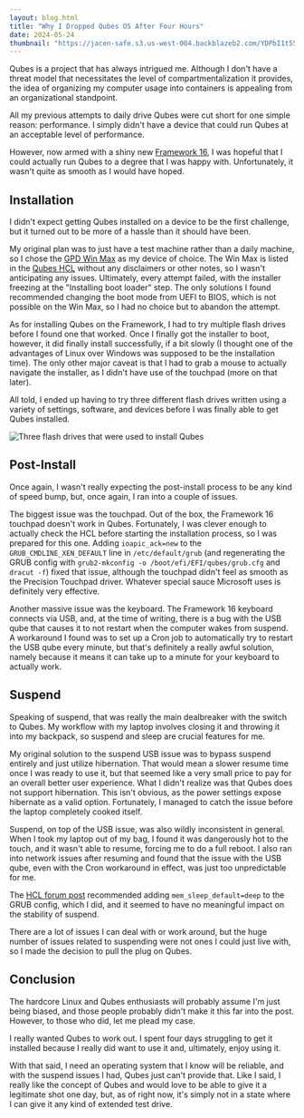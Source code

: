 ```yaml
---
layout: blog.html
title: "Why I Dropped Qubes OS After Four Hours"
date: 2024-05-24
thumbnail: "https://jacen-safe.s3.us-west-004.backblazeb2.com/YDPbI1t5581h.png"
---
```


Qubes is a project that has always intrigued me. Although I don't have a threat model that necessitates the level of compartmentalization it provides, the idea of organizing my computer usage into containers is appealing from an organizational standpoint.

All my previous attempts to daily drive Qubes were cut short for one simple reason: performance. I simply didn't have a device that could run Qubes at an acceptable level of performance.

However, now armed with a shiny new [Framework 16](https://jacen.moe/blog/20240221-jacens-framework-16-review/), I was hopeful that I could actually run Qubes to a degree that I was happy with. Unfortunately, it wasn't quite as smooth as I would have hoped.
<!-- more -->

## Installation

I didn't expect getting Qubes installed on a device to be the first challenge, but it turned out to be more of a hassle than it should have been.

My original plan was to just have a test machine rather than a daily machine, so I chose the [GPD Win Max](https://www.indiegogo.com/projects/gpd-win-max-handheld-game-console-for-aaa-games#/) as my device of choice. The Win Max is listed in the [Qubes HCL](https://www.qubes-os.org/hcl/#gpd_win-max-g1619-01_i5-1035g7_integrated-graphics-iris-plus-g7_alex-long_r4-1-beta) without any disclaimers or other notes, so I wasn't anticipating any issues. Ultimately, every attempt failed, with the installer freezing at the "Installing boot loader" step. The only solutions I found recommended changing the boot mode from UEFI to BIOS, which is not possible on the Win Max, so I had no choice but to abandon the attempt.

As for installing Qubes on the Framework, I had to try multiple flash drives before I found one that worked. Once I finally got the installer to boot, however, it did finally install successfully, if a bit slowly (I thought one of the advantages of Linux over Windows was supposed to be the installation time). The only other major caveat is that I had to grab a mouse to actually navigate the installer, as I didn't have use of the touchpad (more on that later).

All told, I ended up having to try three different flash drives written using a variety of settings, software, and devices before I was finally able to get Qubes installed.

![Three flash drives that were used to install Qubes](https://i.snap.as/84TAyUjx.jpg)

## Post-Install

Once again, I wasn't really expecting the post-install process to be any kind of speed bump, but, once again, I ran into a couple of issues.

The biggest issue was the touchpad. Out of the box, the Framework 16 touchpad doesn't work in Qubes. Fortunately, I was clever enough to actually check the HCL before starting the installation process, so I was prepared for this one. Adding `ioapic_ack=new` to the `GRUB_CMDLINE_XEN_DEFAULT` line in `/etc/default/grub` (and regenerating the GRUB config with `grub2-mkconfig -o /boot/efi/EFI/qubes/grub.cfg` and `dracut -f`) fixed that issue, although the touchpad didn't feel as smooth as the Precision Touchpad driver. Whatever special sauce Microsoft uses is definitely very effective.

Another massive issue was the keyboard. The Framework 16 keyboard connects via USB, and, at the time of writing, there is a bug with the USB qube that causes it to not restart when the computer wakes from suspend. A workaround I found was to set up a Cron job to automatically try to restart the USB qube every minute, but that's definitely a really awful solution, namely because it means it can take up to a minute for your keyboard to actually work.

## Suspend

Speaking of suspend, that was really the main dealbreaker with the switch to Qubes. My workflow with my laptop involves closing it and throwing it into my backpack, so suspend and sleep are crucial features for me.

My original solution to the suspend USB issue was to bypass suspend entirely and just utilize hibernation. That would mean a slower resume time once I was ready to use it, but that seemed like a very small price to pay for an overall better user experience. What I didn't realize was that Qubes does not support hibernation. This isn't obvious, as the power settings expose hibernate as a valid option. Fortunately, I managed to catch the issue before the laptop completely cooked itself.

Suspend, on top of the USB issue, was also wildly inconsistent in general. When I took my laptop out of my bag, I found it was dangerously hot to the touch, and it wasn't able to resume, forcing me to do a full reboot. I also ran into network issues after resuming and found that the issue with the USB qube, even with the Cron workaround in effect, was just too unpredictable for me.

The [HCL forum post](https://forum.qubes-os.org/t/framework-laptop-16-amd-ryzen-7040-series/24985) recommended adding `mem_sleep_default=deep` to the GRUB config, which I did, and it seemed to have no meaningful impact on the stability of suspend.

There are a lot of issues I can deal with or work around, but the huge number of issues related to suspending were not ones I could just live with, so I made the decision to pull the plug on Qubes.

## Conclusion

The hardcore Linux and Qubes enthusiasts will probably assume I'm just being biased, and those people probably didn't make it this far into the post. However, to those who did, let me plead my case.

I really wanted Qubes to work out. I spent four days struggling to get it installed because I really did want to use it and, ultimately, enjoy using it.

With that said, I need an operating system that I know will be reliable, and with the suspend issues I had, Qubes just can't provide that. Like I said, I really like the concept of Qubes and would love to be able to give it a legitimate shot one day, but, as of right now, it's simply not in a state where I can give it any kind of extended test drive.